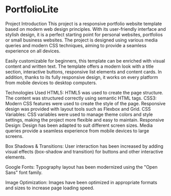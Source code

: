 # PortfolioLite

Project Introduction
This project is a responsive portfolio website template based on modern web design principles. With its user-friendly interface and stylish design, it is a perfect starting point for personal websites, portfolios or small business websites. The project is designed using various media queries and modern CSS techniques, aiming to provide a seamless experience on all devices.

Easily customizable for beginners, this template can be enriched with visual content and written text. The template offers a modern look with a title section, interactive buttons, responsive list elements and content cards. In addition, thanks to its fully responsive design, it works on every platform from mobile devices to desktop computers.

Technologies Used
HTML5: HTML5 was used to create the page structure. The content was structured correctly using semantic HTML tags.
CSS3: Modern CSS features were used to create the style of the page. Responsive design was provided with layout tools such as Flexbox and Grid.
CSS Variables: CSS variables were used to manage theme colors and style settings, making the project more flexible and easy to maintain.
Responsive Design: Design has been adapted to suit different screen sizes. Media queries provide a seamless experience from mobile devices to large screens.

Box Shadows & Transitions: User interaction has been increased by adding visual effects (box-shadow and transition) for buttons and other interactive elements.

Google Fonts: Typography layout has been modernized using the "Open Sans" font family.

Image Optimization: Images have been optimized in appropriate formats and sizes to increase page loading speed.
